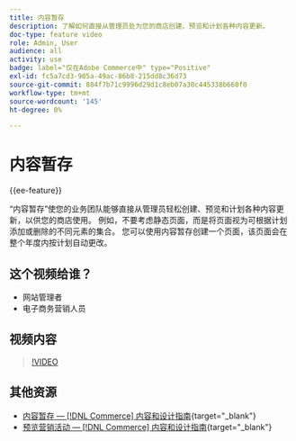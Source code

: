```yaml
---
title: 内容暂存
description: 了解如何直接从管理员处为您的商店创建、预览和计划各种内容更新。
doc-type: feature video
role: Admin, User
audience: all
activity: use
badge: label="仅在Adobe Commerce中" type="Positive"
exl-id: fc5a7cd3-905a-49ac-86b8-215dd8c36d73
source-git-commit: 884f7b71c9996d29d1c8eb07a30c445338b660f0
workflow-type: tm+mt
source-wordcount: '145'
ht-degree: 0%

---
```


# 内容暂存

{{ee-feature}}

“内容暂存”使您的业务团队能够直接从管理员轻松创建、预览和计划各种内容更新，以供您的商店使用。 例如，不要考虑静态页面，而是将页面视为可根据计划添加或删除的不同元素的集合。 您可以使用内容暂存创建一个页面，该页面会在整个年度内按计划自动更改。

## 这个视频给谁？

- 网站管理者
- 电子商务营销人员

## 视频内容

>[!VIDEO](https://video.tv.adobe.com/v/343784?quality=12&learn=on)

## 其他资源

- [内容暂存 —  [!DNL Commerce] 内容和设计指南](https://experienceleague.adobe.com/docs/commerce-admin/content-design/staging/content-staging.html){target="_blank"}
- [预览营销活动 —  [!DNL Commerce] 内容和设计指南](https://experienceleague.adobe.com/docs/commerce-admin/content-design/staging/content-staging-preview.html){target="_blank"}
